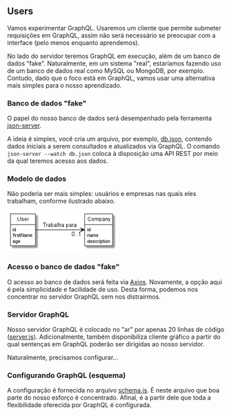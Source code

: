 ## Users

Vamos experimentar GraphQL. Usaremos um cliente que permite submeter requisições em GraphQL, assim não será necessário se preocupar com a
interface (pelo menos enquanto aprendemos).

No lado do servidor teremos GraphQL em execução, além de um banco
de dados "fake". Naturalmente, em um sistema "real", estaríamos fazendo uso de um banco de dados real como MySQL ou MongoDB, por
exemplo. Contudo, dado que o foco está em GraphQL, vamos usar uma
alternativa mais simples para o nosso aprendizado.

### Banco de dados "fake"

O papel do nosso banco de dados será desempenhado pela ferramenta
[json-server](https://github.com/typicode/json-server).

A ideia é
simples, você cria um arquivo, por exemplo, [db.json](db.json), contendo dados iniciais a serem consultados e atualizados via GraphQL. O comando `json-server --watch db.json` coloca à disposição
uma API REST por meio da qual teremos acesso aos dados.

### Modelo de dados

Não poderia ser mais simples: usuários e empresas nas quais eles trabalham,
conforme ilustrado abaixo.

![](schema/domain.png)

### Acesso o banco de dados "fake"

O acesso ao banco de dados será feita via [Axios](https://axios-http.com/). Novamente, a opção aqui é pela simplicidade e facilidade de
uso. Desta forma, podemos nos concentrar no servidor GraphQL sem nos
distrairmos.

### Servidor GraphQL

Nosso servidor GraphQL é colocado no "ar" por apenas 20 linhas de
código ([server.js](server.js)). Adicionalmente, também disponibiliza
cliente gráfico a partir do qual sentenças em GraphQL poderão ser
dirigidas ao nosso servidor.

Naturalmente, precisamos configurar...

### Configurando GraphQL (esquema)

A configuração é fornecida no arquivo [schema.js](schema/schema.js).
É neste arquivo que boa parte do nosso esforço é concentrado. Afinal,
é a partir dele que toda a flexibilidade oferecida por GraphQL
é configurada.
